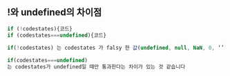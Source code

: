 ## !와 undefined의 차이점

```javascript
if (!codestates){코드}
if (codestates===undefined){코드}

if(!codestates) 는 codestates 가 falsy 한 값(undefined, null, NaN, 0, ‘’, "") 일 때 조건을 통과하고, 
    
if(codestates===undefined) 
는 codestates가 undefined일 때만 통과한다는 차이가 있는 것 같습니다

```

